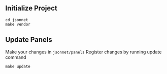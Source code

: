 ## Initialize Project

```shell
cd jsonnet
make vendor
```

## Update Panels

Make your changes in `jsonnet/panels`
Register changes by running update command

```shell
make update
```
